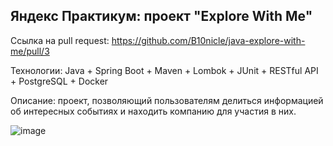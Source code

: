 ## Яндекс Практикум: проект "Explore With Me"

Сcылка на pull request: https://github.com/B10nicle/java-explore-with-me/pull/3

Технологии: Java + Spring Boot + Maven + Lombok + JUnit + RESTful API + PostgreSQL + Docker

Описание: проект, позволяющий пользователям делиться информацией об интересных событиях и находить компанию для участия в них. 

![image](https://user-images.githubusercontent.com/92729800/228220358-a3a16600-c073-4d19-bda6-1b8ac3c5667f.png)
